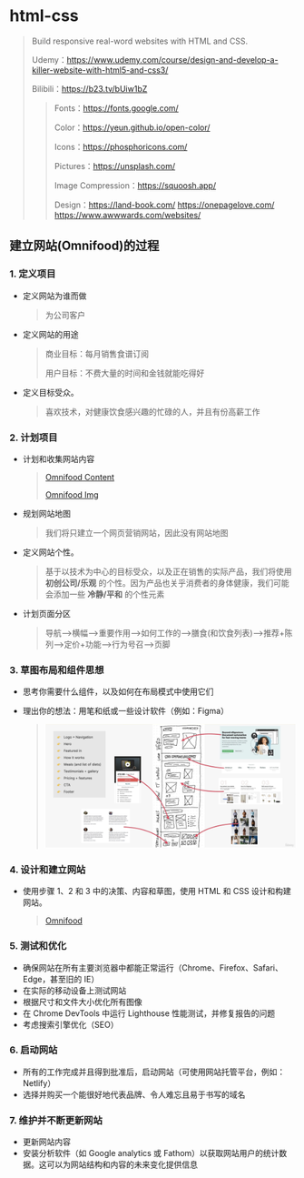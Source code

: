 # html-css

> Build responsive real-word websites with HTML and CSS.
>
> Udemy：https://www.udemy.com/course/design-and-develop-a-killer-website-with-html5-and-css3/
>
> Bilibili：https://b23.tv/bUiw1bZ
>
> > Fonts：https://fonts.google.com/
> >
> > Color：https://yeun.github.io/open-color/
> >
> > Icons：https://phosphoricons.com/
> >
> > Pictures：https://unsplash.com/
> >
> > Image Compression：https://squoosh.app/
> >
> > Design：https://land-book.com/ https://onepagelove.com/ https://www.awwwards.com/websites/

## 建立网站(Omnifood)的过程

### 1. 定义项目

- 定义网站为谁而做

  > 为公司客户

- 定义网站的用途

  > 商业目标：每月销售食谱订阅
  >
  > 用户目标：不费大量的时间和金钱就能吃得好

- 定义目标受众。

  > 喜欢技术，对健康饮食感兴趣的忙碌的人，并且有份高薪工作

### 2. 计划项目

- 计划和收集网站内容

  > [Omnifood Content](Omnifood/content.md)
  >
  > [Omnifood Img](Omnifood/img)

- 规划网站地图

  > 我们将只建立一个网页营销网站，因此没有网站地图

- 定义网站个性。

  > 基于以技术为中心的目标受众，以及正在销售的实际产品，我们将使用 **初创公司/乐观** 的个性。因为产品也关乎消费者的身体健康，我们可能会添加一些 **冷静/平和** 的个性元素

- 计划页面分区

  > 导航—>横幅—>重要作用—>如何工作的—>膳食(和饮食列表)—>推荐+陈列—>定价+功能—>行为号召—>页脚

### 3. 草图布局和组件思想

- 思考你需要什么组件，以及如何在布局模式中使用它们

- 理出你的想法：用笔和纸或一些设计软件（例如：Figma）

  > ![components-layouts](img/components-layouts.png)

### 4. 设计和建立网站

- 使用步骤 1、2 和 3 中的决策、内容和草图，使用 HTML 和 CSS 设计和构建网站。
  > [Omnifood](Omnifood)

### 5. 测试和优化

- 确保网站在所有主要浏览器中都能正常运行（Chrome、Firefox、Safari、Edge，甚至旧的 IE）
- 在实际的移动设备上测试网站
- 根据尺寸和文件大小优化所有图像
- 在 Chrome DevTools 中运行 Lighthouse 性能测试，并修复报告的问题
- 考虑搜索引擎优化（SEO）

### 6. 启动网站

- 所有的工作完成并且得到批准后，启动网站（可使用网站托管平台，例如：Netlify）
- 选择并购买一个能很好地代表品牌、令人难忘且易于书写的域名

### 7. 维护并不断更新网站

- 更新网站内容
- 安装分析软件（如 Google analytics 或 Fathom）以获取网站用户的统计数据。这可以为网站结构和内容的未来变化提供信息
